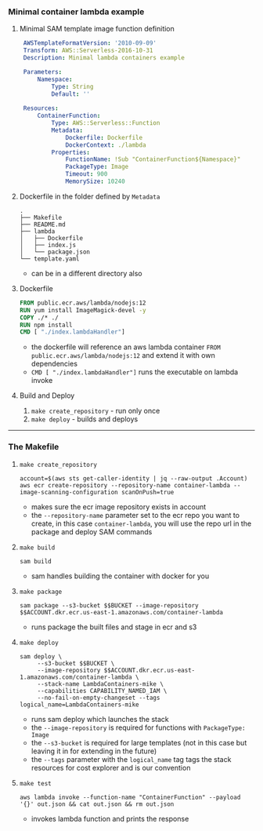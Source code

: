 ### Minimal container lambda example


1. Minimal SAM template image function definition
   ```yaml
    AWSTemplateFormatVersion: '2010-09-09'
    Transform: AWS::Serverless-2016-10-31
    Description: Minimal lambda containers example

    Parameters:
        Namespace:
            Type: String
            Default: ''
        
    Resources:
        ContainerFunction:
            Type: AWS::Serverless::Function
            Metadata:
                Dockerfile: Dockerfile
                DockerContext: ./lambda
            Properties:
                FunctionName: !Sub "ContainerFunction${Namespace}"
                PackageType: Image
                Timeout: 900
                MemorySize: 10240
   ```

2. Dockerfile in the folder defined by `Metadata`
    ```
    .
    ├── Makefile
    ├── README.md
    ├── lambda
    │   ├── Dockerfile
    │   ├── index.js
    │   └── package.json
    └── template.yaml
    ```
    - can be in a different directory also

3. Dockerfile
    ```Dockerfile
    FROM public.ecr.aws/lambda/nodejs:12
    RUN yum install ImageMagick-devel -y
    COPY ./* ./
    RUN npm install
    CMD [ "./index.lambdaHandler"]
    ```
   - the dockerfile will reference an aws lambda container `FROM public.ecr.aws/lambda/nodejs:12` and extend it with own dependencies
   - `CMD [ "./index.lambdaHandler"]` runs the executable on lambda invoke
   

4. Build and Deploy
   1. `make create_repository` - run only once
   2. `make deploy` - builds and deploys
    
  
----
### The Makefile

1. `make create_repository` 
    ```shell
    account=$(aws sts get-caller-identity | jq --raw-output .Account)
    aws ecr create-repository --repository-name container-lambda --image-scanning-configuration scanOnPush=true
    ```
    - makes sure the ecr image repository exists in account
    - the `--repository-name` parameter set to the ecr repo you want to create, in this case `container-lambda`, you will use the repo url in the package and deploy SAM commands 

        
2. `make build`
   ```
   sam build
   ```
   - sam handles building the container with docker for you

3. `make package`
   ```
   sam package --s3-bucket $$BUCKET --image-repository $$ACCOUNT.dkr.ecr.us-east-1.amazonaws.com/container-lambda
   ```
   - runs package the built files and stage in ecr and s3
  
4. `make deploy`
   ```shell
   sam deploy \
		--s3-bucket $$BUCKET \
		--image-repository $$ACCOUNT.dkr.ecr.us-east-1.amazonaws.com/container-lambda \
		--stack-name LambdaContainers-mike \
		--capabilities CAPABILITY_NAMED_IAM \
		--no-fail-on-empty-changeset --tags logical_name=LambdaContainers-mike
   ```
   - runs sam deploy which launches the stack
   - the `--image-repository` is required for functions with `PackageType: Image`
   - the `--s3-bucket` is required for large templates (not in this case but leaving it in for extending in the future)
   - the `--tags` parameter with the `logical_name` tag tags the stack resources for cost explorer and is our convention

5. `make test`
   ```
   aws lambda invoke --function-name "ContainerFunction" --payload '{}' out.json && cat out.json && rm out.json
   ```
   - invokes lambda function and prints the response
